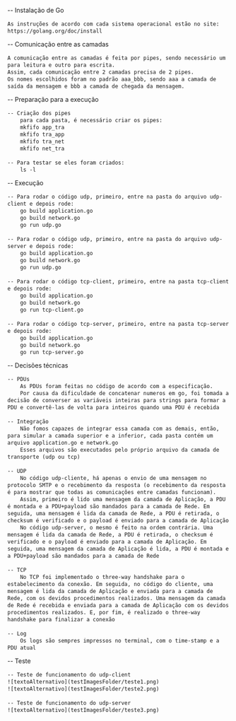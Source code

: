 
-- Instalação de Go 

	As instruções de acordo com cada sistema operacional estão no site:
	https://golang.org/doc/install

-- Comunicação entre as camadas

	A comunicação entre as camadas é feita por pipes, sendo necessário um para leitura e outro para escrita.
	Assim, cada comunicação entre 2 camadas precisa de 2 pipes.
	Os nomes escolhidos foram no padrão aaa_bbb, sendo aaa a camada de saída da mensagem e bbb a camada de chegada da mensagem.

-- Preparação para a execução

	-- Criação dos pipes
		para cada pasta, é necessário criar os pipes:
		mkfifo app_tra
		mkfifo tra_app
		mkfifo tra_net
		mkfifo net_tra

	-- Para testar se eles foram criados:
		ls -l 

-- Execução

	-- Para rodar o código udp, primeiro, entre na pasta do arquivo udp-client e depois rode:
		go build application.go
		go build network.go
		go run udp.go

	-- Para rodar o código udp, primeiro, entre na pasta do arquivo udp-server e depois rode:
		go build application.go
		go build network.go
		go run udp.go

	-- Para rodar o código tcp-client, primeiro, entre na pasta tcp-client e depois rode:
		go build application.go
		go build network.go
		go run tcp-client.go

	-- Para rodar o código tcp-server, primeiro, entre na pasta tcp-server e depois rode:
		go build application.go
		go build network.go
		go run tcp-server.go

-- Decisões técnicas

	-- PDUs
		As PDUs foram feitas no código de acordo com a especificação.
		Por causa da dificuldade de concatenar numeros em go, foi tomada a decisão de converser as variáveis inteiras para strings para formar a PDU e convertê-las de volta para inteiros quando uma PDU é recebida

	-- Integração
		Não fomos capazes de integrar essa camada com as demais, então, para simular a camada superior e a inferior, cada pasta contém um arquivo application.go e network.go
		Esses arquivos são executados pelo próprio arquivo da camada de transporte (udp ou tcp)

	-- UDP
		No código udp-cliente, há apenas o envio de uma mensagem no protocolo SMTP e o recebimento da resposta (o recebimento da resposta é para mostrar que todas as comunicações entre camadas funcionam).
		Assim, primeiro é lido uma mensagem da camada de Aplicação, a PDU é montada e a PDU+payload são mandados para a camada de Rede. Em seguida, uma mensagem é lida da camada de Rede, a PDU é retirada, o checksum é verificado e o payload é enviado para a camada de Aplicação
		No código udp-server, o mesmo é feito na ordem contrária. Uma mensagem é lida da camada de Rede, a PDU é retirada, o checksum é verificado e o payload é enviado para a camada de Aplicação. Em seguida, uma mensagem da camada de Aplicação é lida, a PDU é montada e a PDU+payload são mandados para a camada de Rede

	-- TCP
		No TCP foi implementado o three-way handshake para o estabelecimento da conexão. Em seguida, no código do cliente, uma mensagem é lida da camada de Aplicação e enviada para a camada de Rede, com os devidos procedimentos realizados. Uma mensagem da camada de Rede é recebida e enviada para a camada de Aplicação com os devidos procedimentos realizados. E, por fim, é realizado o three-way handshake para finalizar a conexão

	-- Log
		Os logs são sempres impressos no terminal, com o time-stamp e a PDU atual

-- Teste
	
	-- Teste de funcionamento do udp-client
	![textoAlternativo](testImagesFolder/teste1.png)
	![textoAlternativo](testImagesFolder/teste2.png)

	-- Teste de funcionamento do udp-server
	![textoAlternativo](testImagesFolder/teste3.png)
